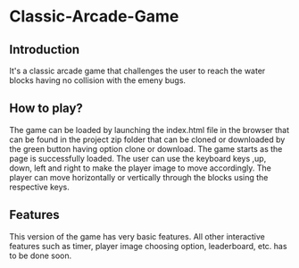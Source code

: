 # Classic-Arcade-Game

## Introduction
It's a classic arcade game that challenges the user to reach the water blocks having no collision with the emeny bugs.

## How to play?
The game can be loaded by launching the index.html file in the browser that can be found in the project zip folder that can be cloned or downloaded by the green button having option clone or download.
The game starts as the page is successfully loaded. The user can use the keyboard keys ,up, down, left and right to make the player image to move accordingly. The player can move horizontally or vertically through the blocks using the respective keys.

## Features
This version of the game has very basic features. All other interactive features such as timer, player image choosing option, leaderboard, etc. has to be done soon.

